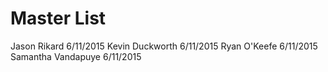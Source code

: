 # Master List
Jason Rikard 6/11/2015
Kevin Duckworth 6/11/2015 
Ryan O'Keefe 6/11/2015
Samantha Vandapuye 6/11/2015
